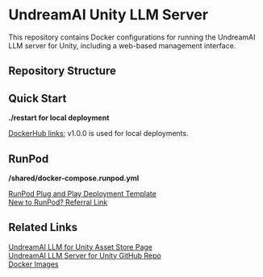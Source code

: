 # UndreamAI Unity LLM Server

This repository contains Docker configurations for running the UndreamAI LLM server for Unity, including a web-based management interface.

## Repository Structure


## Quick Start

**./restart for local deployment** 

[DockerHub links](https://hub.docker.com/repository/docker/teocholakov/undream_server/general); v1.0.0 is used for local deployments.

## RunPod

**/shared/docker-compose.runpod.yml**  

[RunPod Plug and Play Deployment Template](https://www.runpod.io/console/explore/08cls01ac9)  
[New to RunPod? Referral Link](https://runpod.io?ref=muhg2w55)  

## Related Links

[UndreamAI LLM for Unity Asset Store Page](https://assetstore.unity.com/packages/tools/ai-ml-integration/llm-for-unity-273604)  
[UndreamAI LLM Server for Unity GitHub Repo](https://github.com/undreamai/LlamaLib)  
[Docker Images](https://hub.docker.com/r/teocholakov/undream_server/tags)
